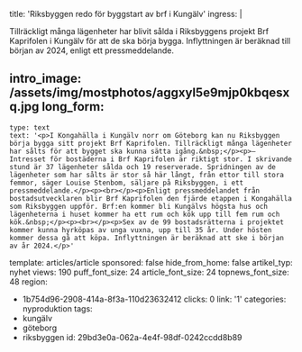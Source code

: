 title: 'Riksbyggen redo för byggstart av brf i Kungälv'
ingress: |
  <p>Tillräckligt många lägenheter har blivit sålda i Riksbyggens projekt Brf Kaprifolen i Kungälv för att de ska börja bygga. Inflyttningen är beräknad till början av 2024, enligt ett pressmeddelande.
  </p>
  
intro_image: /assets/img/mostphotos/aggxyl5e9mjp0kbqesxq.jpg
long_form:
  -
    type: text
    text: '<p>I Kongahälla i Kungälv norr om Göteborg kan nu Riksbyggen börja bygga sitt projekt Brf Kaprifolen. Tillräckligt många lägenheter har sålts för att bygget ska kunna sätta igång.&nbsp;</p><p>– Intresset för bostäderna i Brf Kaprifolen är riktigt stor. I skrivande stund är 37 lägenheter sålda och 19 reserverade. Spridningen av de lägenheter som har sålts är stor så här långt, från ettor till stora femmor, säger Louise Stenbom, säljare på Riksbyggen, i ett pressmeddelande.</p><p><br></p><p>Enligt pressmeddelandet från bostadsutvecklaren blir Brf Kaprifolen den fjärde etappen i Kongahälla som Riksbyggen uppför. Brf:en kommer bli Kungälvs högsta hus och lägenheterna i huset kommer ha ett rum och kök upp till fem rum och kök.&nbsp;</p><p><br></p><p>Sex av de 99 bostadsrätterna i projektet kommer kunna hyrköpas av unga vuxna, upp till 35 år. Under hösten kommer dessa gå att köpa. Inflyttningen är beräknad att ske i början av år 2024.</p>'
template: articles/article
sponsored: false
hide_from_home: false
artikel_typ: nyhet
views: 190
puff_font_size: 24
article_font_size: 24
topnews_font_size: 48
region:
  - 1b754d96-2908-414a-8f3a-110d23632412
clicks: 0
link: '1'
categories: nyproduktion
tags:
  - kungälv
  - göteborg
  - riksbyggen
id: 29bd3e0a-062a-4e4f-98df-0242ccdd8b89
